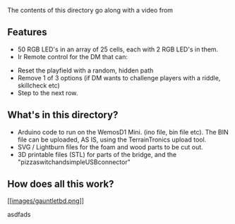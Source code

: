 The contents of this directory go along with a video from 

## Features

- 50 RGB LED's in an array of 25 cells, each with 2 RGB LED's in them.
- Ir Remote control for the DM that can:
* Reset the playfield with a random, hidden path
* Remove 1 of 3 options (if DM wants to challenge players with a riddle, skillcheck etc)
* Step to the next row.


## What's in this directory?

- Arduino code to run on the WemosD1 Mini. (ino file, bin file etc). The BIN file can be uploaded, AS IS, using the TerrainTronics upload tool.
- SVG / Lightburn files for the foam and wood parts to be cut out.
- 3D printable files (STL) for parts of the bridge, and the "pizzaswitchandsimpleUSBconnector"


## How does all this work?
[[[images/gauntletbd.png](https://github.com/Audio-Rochey/Terrain-Tronics-Caernarfon-Castle/blob/8e23be69c23389efbb3007126a352e0d91c8fdde/Demo-FallingFloors/images/gauntletbd.png)]]

asdfads
